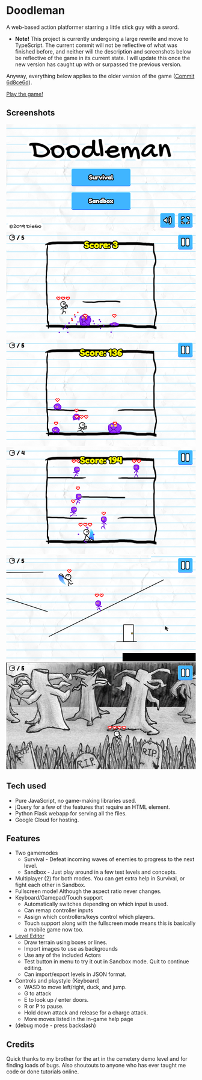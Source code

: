 # Doodleman
A web-based action platformer starring a little stick guy with a sword.

- **Note!** This project is currently undergoing a large rewrite and move to TypeScript. The current commit will not be reflective of what was finished before, and neither will the description and screenshots below be reflective of the game in its current state. I will update this once the new version has caught up with or surpassed the previous version.

Anyway, everything below applies to the older version of the game ([Commit 6d8ce6d](https://github.com/DieGo367/Doodleman/commit/6d8ce6d398f37c8f4158ca6837221627b09b99b5)).

[Play the game!](https://doodle-man.appspot.com)
## Screenshots
![Doodleman Title Screen](https://github.com/DieGo367/Doodleman/blob/master/screenshots/title.png)
![Survival Mode](https://github.com/DieGo367/Doodleman/blob/master/screenshots/survival_01.png)
![More Survival Mode](https://github.com/DieGo367/Doodleman/blob/master/screenshots/survival_02.png)
![Even more Survival Mode](https://github.com/DieGo367/Doodleman/blob/master/screenshots/survival_03.png)
![A basic Sandbox level](https://github.com/DieGo367/Doodleman/blob/master/screenshots/sandbox_01.png)
![A really cool spooky forest cemetery concept level. Art by my brother.](https://github.com/DieGo367/Doodleman/blob/master/screenshots/sandbox_02.png)
## Tech used
 - Pure JavaScript, no game-making libraries used.
 - jQuery for a few of the features that require an HTML element.
 - Python Flask webapp for serving all the files.
 - Google Cloud for hosting.
## Features
 - Two gamemodes
	 - Survival - Defeat incoming waves of enemies to progress to the next level.
	 - Sandbox - Just play around in a few test levels and concepts.
 - Multiplayer (2) for both modes. You can get extra help in Survival, or fight each other in Sandbox.
 - Fullscreen mode! Although the aspect ratio never changes.
 - Keyboard/Gamepad/Touch support
	 - Automatically switches depending on which input is used.
	 - Can remap controller inputs
	 - Assign which controllers/keys control which players.
	 - Touch support along with the fullscreen mode means this is basically a mobile game now too.
 - [Level Editor](https://doodle-man.appspot.com/edit)
	 - Draw terrain using boxes or lines.
	 - Import images to use as backgrounds
	 - Use any of the included Actors
	 - Test button in menu to try it out in Sandbox mode. Quit to continue editing.
	 - Can import/export levels in JSON format.
 - Controls and playstyle (Keyboard)
	 - WASD to move left/right, duck, and jump.
	 - G to attack
	 - E to look up / enter doors.
	 - R or P to pause.
	 - Hold down attack and release for a charge attack.
	 - More moves listed in the in-game help page
 - (debug mode - press backslash)
## Credits
Quick thanks to my brother for the art in the cemetery demo level and for finding loads of bugs.
Also shoutouts to anyone who has ever taught me code or done tutorials online.
